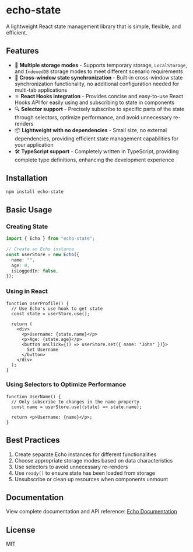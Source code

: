 # echo-state

A lightweight React state management library that is simple, flexible, and efficient.

## Features

- 💾 **Multiple storage modes** - Supports temporary storage, `LocalStorage`, and `IndexedDB` storage modes to meet different scenario requirements
- 🔄 **Cross-window state synchronization** - Built-in cross-window state synchronization functionality, no additional configuration needed for multi-tab applications
- ⚛️ **React Hooks integration** - Provides concise and easy-to-use React Hooks API for easily using and subscribing to state in components
- 🔍 **Selector support** - Precisely subscribe to specific parts of the state through selectors, optimize performance, and avoid unnecessary re-renders
- 📦 **Lightweight with no dependencies** - Small size, no external dependencies, providing efficient state management capabilities for your application
- 🛠️ **TypeScript support** - Completely written in TypeScript, providing complete type definitions, enhancing the development experience

## Installation

```bash
npm install echo-state
```

## Basic Usage

### Creating State

```typescript
import { Echo } from "echo-state";

// Create an Echo instance
const userStore = new Echo({
  name: "",
  age: 0,
  isLoggedIn: false,
});
```

### Using in React

```tsx
function UserProfile() {
  // Use Echo's use hook to get state
  const state = userStore.use();

  return (
    <div>
      <p>Username: {state.name}</p>
      <p>Age: {state.age}</p>
      <button onClick={() => userStore.set({ name: "John" })}>
        Set Username
      </button>
    </div>
  );
}
```

### Using Selectors to Optimize Performance

```tsx
function UserName() {
  // Only subscribe to changes in the name property
  const name = userStore.use((state) => state.name);

  return <p>Username: {name}</p>;
}
```

## Best Practices

1. Create separate Echo instances for different functionalities
2. Choose appropriate storage modes based on data characteristics
3. Use selectors to avoid unnecessary re-renders
4. Use `ready()` to ensure state has been loaded from storage
5. Unsubscribe or clean up resources when components unmount

## Documentation

View complete documentation and API reference: [Echo Documentation](https://wangenius.github.io/echo-state/)

## License

MIT
